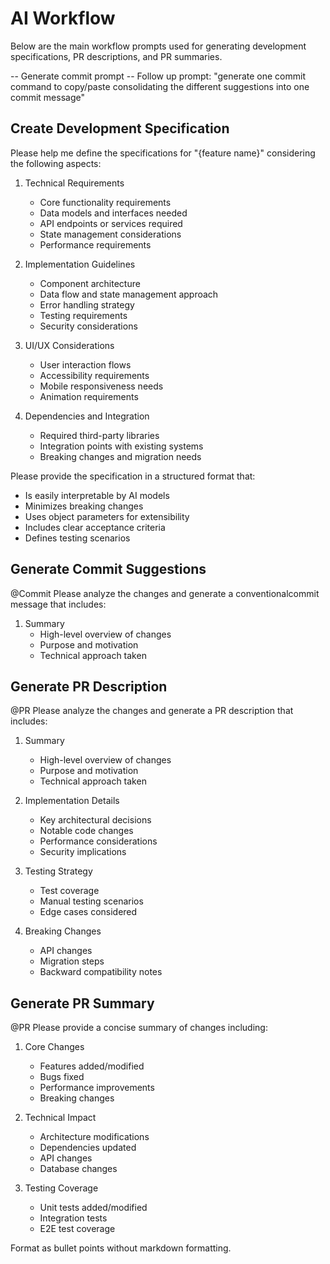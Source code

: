 # AI Workflow

Below are the main workflow prompts used for generating development specifications, PR descriptions, and PR summaries.

-- Generate commit prompt
-- Follow up prompt: "generate one commit command to copy/paste consolidating the different suggestions into one commit message"

## Create Development Specification

Please help me define the specifications for "{feature name}" considering the following aspects:

1. Technical Requirements
   - Core functionality requirements
   - Data models and interfaces needed
   - API endpoints or services required
   - State management considerations
   - Performance requirements

2. Implementation Guidelines
   - Component architecture
   - Data flow and state management approach
   - Error handling strategy
   - Testing requirements
   - Security considerations

3. UI/UX Considerations
   - User interaction flows
   - Accessibility requirements
   - Mobile responsiveness needs
   - Animation requirements

4. Dependencies and Integration
   - Required third-party libraries
   - Integration points with existing systems
   - Breaking changes and migration needs

Please provide the specification in a structured format that:
- Is easily interpretable by AI models
- Minimizes breaking changes
- Uses object parameters for extensibility
- Includes clear acceptance criteria
- Defines testing scenarios

## Generate Commit Suggestions

@Commit Please analyze the changes and generate a conventionalcommit message that includes:

1. Summary
   - High-level overview of changes
   - Purpose and motivation
   - Technical approach taken

## Generate PR Description

@PR Please analyze the changes and generate a PR description that includes:

1. Summary
   - High-level overview of changes
   - Purpose and motivation
   - Technical approach taken

2. Implementation Details
   - Key architectural decisions
   - Notable code changes
   - Performance considerations
   - Security implications

3. Testing Strategy
   - Test coverage
   - Manual testing scenarios
   - Edge cases considered

4. Breaking Changes
   - API changes
   - Migration steps
   - Backward compatibility notes

## Generate PR Summary

@PR Please provide a concise summary of changes including:

1. Core Changes
   - Features added/modified
   - Bugs fixed
   - Performance improvements
   - Breaking changes

2. Technical Impact
   - Architecture modifications
   - Dependencies updated
   - API changes
   - Database changes

3. Testing Coverage
   - Unit tests added/modified
   - Integration tests
   - E2E test coverage

Format as bullet points without markdown formatting.
